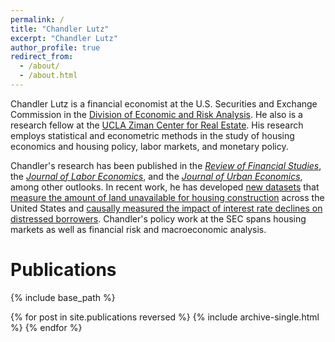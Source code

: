 ```yaml
---
permalink: /
title: "Chandler Lutz"
excerpt: "Chandler Lutz"
author_profile: true
redirect_from: 
  - /about/
  - /about.html
---
```


Chandler Lutz is a financial economist at the U.S. Securities and Exchange Commission in the [Division of Economic and Risk Analysis](https://www.sec.gov/dera/academic-publications). He also is a research fellow at the [UCLA Ziman Center for Real Estate](https://www.anderson.ucla.edu/about/centers/ucla-ziman-center-for-real-estate/faculty-and-research/ucla-gilbert-program-in-real-estate-finance-and-urban-economics). His research employs statistical and econometric methods in the study of housing economics and housing policy, labor markets, and monetary policy. 


Chandler's research has been published in the [*Review of Financial Studies*](https://academic.oup.com/rfs/article-abstract/34/2/864/5842150), the [*Journal of Labor Economics*](https://www.journals.uchicago.edu/doi/abs/10.1086/703579), and the [*Journal of Urban Economics*](https://www.sciencedirect.com/science/article/abs/pii/S0094119016300419), among other outlooks. In recent work, he has developed [new datasets](https://github.com/ChandlerLutz/LandUnavailabilityData) that [measure the amount of land unavailable for housing construction](https://papers.ssrn.com/sol3/papers.cfm?abstract_id=3478900) across the United States and [causally measured the impact of interest rate declines on distressed borrowers](https://papers.ssrn.com/sol3/papers.cfm?abstract_id=3869199). Chandler's policy work at the SEC spans housing markets as well as financial risk and macroeconomic analysis. 

Publications
======

{% include base_path %}

{% for post in site.publications reversed %}
  {% include archive-single.html %}
{% endfor %}
